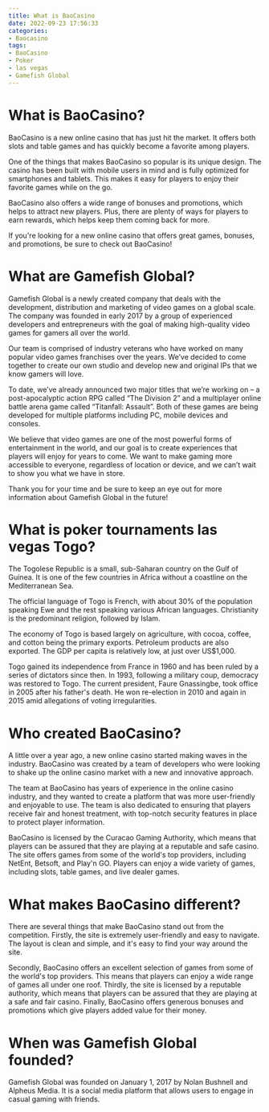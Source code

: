 ```yaml
---
title: What is BaoCasino
date: 2022-09-23 17:56:33
categories:
- Baocasino
tags:
- BaoCasino
- Poker
- las vegas
- Gamefish Global
---
```



#  What is BaoCasino?

BaoCasino is a new online casino that has just hit the market. It offers both slots and table games and has quickly become a favorite among players.

One of the things that makes BaoCasino so popular is its unique design. The casino has been built with mobile users in mind and is fully optimized for smartphones and tablets. This makes it easy for players to enjoy their favorite games while on the go.

BaoCasino also offers a wide range of bonuses and promotions, which helps to attract new players. Plus, there are plenty of ways for players to earn rewards, which helps keep them coming back for more.

If you're looking for a new online casino that offers great games, bonuses, and promotions, be sure to check out BaoCasino!

#  What are Gamefish Global?

Gamefish Global is a newly created company that deals with the development, distribution and marketing of video games on a global scale. The company was founded in early 2017 by a group of experienced developers and entrepreneurs with the goal of making high-quality video games for gamers all over the world.

Our team is comprised of industry veterans who have worked on many popular video games franchises over the years. We’ve decided to come together to create our own studio and develop new and original IPs that we know gamers will love.

To date, we’ve already announced two major titles that we’re working on – a post-apocalyptic action RPG called “The Division 2” and a multiplayer online battle arena game called “Titanfall: Assault”. Both of these games are being developed for multiple platforms including PC, mobile devices and consoles.

We believe that video games are one of the most powerful forms of entertainment in the world, and our goal is to create experiences that players will enjoy for years to come. We want to make gaming more accessible to everyone, regardless of location or device, and we can’t wait to show you what we have in store.

Thank you for your time and be sure to keep an eye out for more information about Gamefish Global in the future!

#  What is poker tournaments las vegas Togo?

The Togolese Republic is a small, sub-Saharan country on the Gulf of Guinea. It is one of the few countries in Africa without a coastline on the Mediterranean Sea.

The official language of Togo is French, with about 30% of the population speaking Ewe and the rest speaking various African languages. Christianity is the predominant religion, followed by Islam.

The economy of Togo is based largely on agriculture, with cocoa, coffee, and cotton being the primary exports. Petroleum products are also exported. The GDP per capita is relatively low, at just over US$1,000.

Togo gained its independence from France in 1960 and has been ruled by a series of dictators since then. In 1993, following a military coup, democracy was restored to Togo. The current president, Faure Gnassingbe, took office in 2005 after his father's death. He won re-election in 2010 and again in 2015 amid allegations of voting irregularities.

#  Who created BaoCasino? 

A little over a year ago, a new online casino started making waves in the industry. BaoCasino was created by a team of developers who were looking to shake up the online casino market with a new and innovative approach.

The team at BaoCasino has years of experience in the online casino industry, and they wanted to create a platform that was more user-friendly and enjoyable to use. The team is also dedicated to ensuring that players receive fair and honest treatment, with top-notch security features in place to protect player information.

BaoCasino is licensed by the Curacao Gaming Authority, which means that players can be assured that they are playing at a reputable and safe casino. The site offers games from some of the world's top providers, including NetEnt, Betsoft, and Play'n GO. Players can enjoy a wide variety of games, including slots, table games, and live dealer games.

# What makes BaoCasino different? 

There are several things that make BaoCasino stand out from the competition. Firstly, the site is extremely user-friendly and easy to navigate. The layout is clean and simple, and it's easy to find your way around the site.

Secondly, BaoCasino offers an excellent selection of games from some of the world's top providers. This means that players can enjoy a wide range of games all under one roof. Thirdly, the site is licensed by a reputable authority, which means that players can be assured that they are playing at a safe and fair casino. Finally, BaoCasino offers generous bonuses and promotions which give players added value for their money.

#  When was Gamefish Global founded?

Gamefish Global was founded on January 1, 2017 by Nolan Bushnell and Alpheus Media. It is a social media platform that allows users to engage in casual gaming with friends.